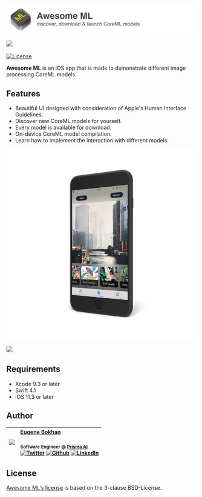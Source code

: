 <p align="left">
    <img src="Media/header.png", width="640">
</p>
<p align="left">
    <img src="Media/Cards_Scroll_Demonstration_640.gif", width="640">
</p>

[![License](https://img.shields.io/badge/License-BSD%203--Clause-blue.svg)](https://opensource.org/licenses/BSD-3-Clause)

**Awesome ML** is an iOS app that is made to demonstrate different image processing CoreML models.

Features
---

* Beautiful UI designed with consideration of Apple's Human Interface Guidelines.
* Discover new CoreML models for yourself.
* Every model is available for download.
* On-device CoreML model compilation.
* Learn how to implement the interaction with different models.


<p align="left">
    <img src="Media/Style_Transfer_Demo.png", width="800">
</p>
<p align="left">
    <img src="Media/App-Demo-Transparent-Background.gif", width="800">
</p>



Requirements
---

- Xcode 9.3 or later
- Swift 4.1
- iOS 11.3 or later

## Author
| [<img src="https://avatars1.githubusercontent.com/u/8983647?s=460&amp;v=4" width="120px;"/>](https://github.com/eugenebokhan)   | [Eugene Bokhan](https://github.com/eugenebokhan)<br/><br/><sub>Software Engineer @ [Prisma AI](https://prismalabs.ai)</sub><br/> [![Twitter][1.1]][1] [![Github][2.1]][2] [![LinkedIn][3.1]][3]|
| - | :- |

[1.1]: http://i.imgur.com/wWzX9uB.png (twitter icon without padding)
[2.1]: http://i.imgur.com/9I6NRUm.png (github icon without padding)
[3.1]: https://www.kingsfund.org.uk/themes/custom/kingsfund/dist/img/svg/sprite-icon-linkedin.svg (linkedin icon)

[1]: https://twitter.com/eugenebokhan
[2]: https://github.com/eugenebokhan
[3]: https://www.linkedin.com/in/eugenebokhan/


License
---

[Awesome ML's license](LICENSE.md) is based on the 3-clause BSD-License.
